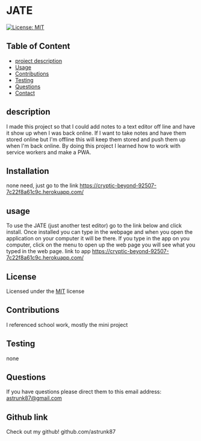 

# JATE
[![License: MIT](https://img.shields.io/badge/License-MIT-yellow.svg)](https://opensource.org/licenses/MIT)

## Table of Content 
* [project description](#Description)
* [Usage](#Usage)
* [Contributions](#Contributions)
* [Testing](#Testing)
* [Questions](#Questions)
* [Contact](#Contact)


## description
 I made this project so that I could add notes to a text editor off line and have it show up when I was back online.
 If I want to take notes and have them stored online but I'm offline this will keep them stored and push them up when I'm back online.
 By doing this project I learned how to work with service workers and make a PWA.

## Installation
  none need, just go to the link https://cryptic-beyond-92507-7c22f8a61c9c.herokuapp.com/


## usage
  To use the JATE (just another test editor) go to the link below and click install. Once installed you can type in the webpage and when you open the application on your computer it will be there. If you type in the app on you computer, click on the menu to open up the web page you will see what you typed in the web page. 
  link to app
  https://cryptic-beyond-92507-7c22f8a61c9c.herokuapp.com/


## License
  Licensed under the [MIT](https://choosealicense.com/licenses/mit/) license 

## Contributions 
  
  I referenced school work, mostly the mini project

## Testing 
  none

## Questions
  If you have questions please direct them to this email address:
  astrunk87@gmail.com
  
## Github link
  Check out my github!
  github.com/astrunk87  
  

